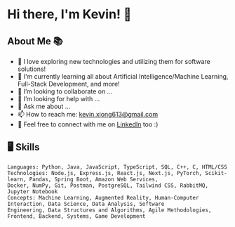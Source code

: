 # Hi there, I'm Kevin! 👋


## About Me 📚

- 🔭 I love exploring new technologies and utilizing them for software solutions! 
- 🌱 I'm currently learning all about Artificial Intelligence/Machine Learning, Full-Stack Development, and more!
- 👯 I’m looking to collaborate on ...
- 🤔 I’m looking for help with ...
- 💬 Ask me about ...
- 📫 How to reach me: kevin.xiong613@gmail.com
- 💼 Feel free to connect with me on [LinkedIn](https://www.linkedin.com/in/kevinxiong1) too :) 

## 🖥️ Skills 

```text
Languages: Python, Java, JavaScript, TypeScript, SQL, C++, C, HTML/CSS
Technologies: Node.js, Express.js, React.js, Next.js, PyTorch, Scikit-learn, Pandas, Spring Boot, Amazon Web Services,
Docker, NumPy, Git, Postman, PostgreSQL, Tailwind CSS, RabbitMQ, Jupyter Notebook
Concepts: Machine Learning, Augmented Reality, Human-Computer Interaction, Data Science, Data Analysis, Software
Engineering, Data Structures and Algorithms, Agile Methodologies, Frontend, Backend, Systems, Game Development
